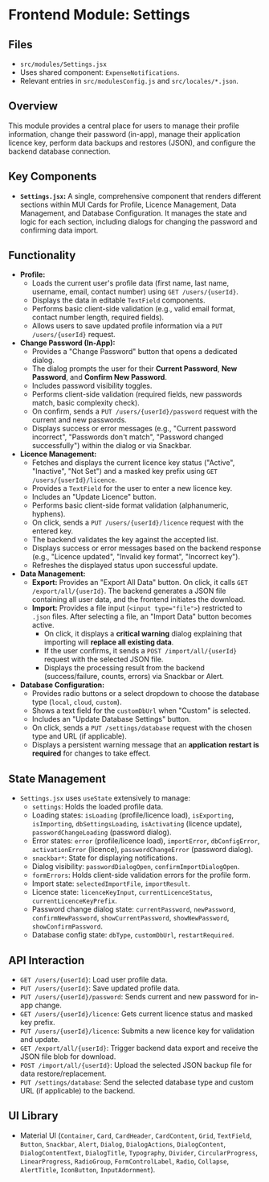 # Frontend Module: Settings

## Files

*   `src/modules/Settings.jsx`
*   Uses shared component: `ExpenseNotifications`.
*   Relevant entries in `src/modulesConfig.js` and `src/locales/*.json`.

## Overview

This module provides a central place for users to manage their profile information, change their password (in-app), manage their application licence key, perform data backups and restores (JSON), and configure the backend database connection.

## Key Components

*   **`Settings.jsx`:** A single, comprehensive component that renders different sections within MUI Cards for Profile, Licence Management, Data Management, and Database Configuration. It manages the state and logic for each section, including dialogs for changing the password and confirming data import.

## Functionality

*   **Profile:**
    *   Loads the current user's profile data (first name, last name, username, email, contact number) using `GET /users/{userId}`.
    *   Displays the data in editable `TextField` components.
    *   Performs basic client-side validation (e.g., valid email format, contact number length, required fields).
    *   Allows users to save updated profile information via a `PUT /users/{userId}` request.
*   **Change Password (In-App):**
    *   Provides a "Change Password" button that opens a dedicated dialog.
    *   The dialog prompts the user for their **Current Password**, **New Password**, and **Confirm New Password**.
    *   Includes password visibility toggles.
    *   Performs client-side validation (required fields, new passwords match, basic complexity check).
    *   On confirm, sends a `PUT /users/{userId}/password` request with the current and new passwords.
    *   Displays success or error messages (e.g., "Current password incorrect", "Passwords don't match", "Password changed successfully") within the dialog or via Snackbar.
*   **Licence Management:**
    *   Fetches and displays the current licence key status ("Active", "Inactive", "Not Set") and a masked key prefix using `GET /users/{userId}/licence`.
    *   Provides a `TextField` for the user to enter a new licence key.
    *   Includes an "Update Licence" button.
    *   Performs basic client-side format validation (alphanumeric, hyphens).
    *   On click, sends a `PUT /users/{userId}/licence` request with the entered key.
    *   The backend validates the key against the accepted list.
    *   Displays success or error messages based on the backend response (e.g., "Licence updated", "Invalid key format", "Incorrect key").
    *   Refreshes the displayed status upon successful update.
*   **Data Management:**
    *   **Export:** Provides an "Export All Data" button. On click, it calls `GET /export/all/{userId}`. The backend generates a JSON file containing all user data, and the frontend initiates the download.
    *   **Import:** Provides a file input (`<input type="file">`) restricted to `.json` files. After selecting a file, an "Import Data" button becomes active.
        *   On click, it displays a **critical warning** dialog explaining that importing will **replace all existing data**.
        *   If the user confirms, it sends a `POST /import/all/{userId}` request with the selected JSON file.
        *   Displays the processing result from the backend (success/failure, counts, errors) via Snackbar or Alert.
*   **Database Configuration:**
    *   Provides radio buttons or a select dropdown to choose the database type (`local`, `cloud`, `custom`).
    *   Shows a text field for the `customDbUrl` when "Custom" is selected.
    *   Includes an "Update Database Settings" button.
    *   On click, sends a `PUT /settings/database` request with the chosen type and URL (if applicable).
    *   Displays a persistent warning message that an **application restart is required** for changes to take effect.

## State Management

*   `Settings.jsx` uses `useState` extensively to manage:
    *   `settings`: Holds the loaded profile data.
    *   Loading states: `isLoading` (profile/licence load), `isExporting`, `isImporting`, `dbSettingsLoading`, `isActivating` (licence update), `passwordChangeLoading` (password dialog).
    *   Error states: `error` (profile/licence load), `importError`, `dbConfigError`, `activationError` (licence), `passwordChangeError` (password dialog).
    *   `snackbar*`: State for displaying notifications.
    *   Dialog visibility: `passwordDialogOpen`, `confirmImportDialogOpen`.
    *   `formErrors`: Holds client-side validation errors for the profile form.
    *   Import state: `selectedImportFile`, `importResult`.
    *   Licence state: `licenceKeyInput`, `currentLicenceStatus`, `currentLicenceKeyPrefix`.
    *   Password change dialog state: `currentPassword`, `newPassword`, `confirmNewPassword`, `showCurrentPassword`, `showNewPassword`, `showConfirmPassword`.
    *   Database config state: `dbType`, `customDbUrl`, `restartRequired`.

## API Interaction

*   `GET /users/{userId}`: Load user profile data.
*   `PUT /users/{userId}`: Save updated profile data.
*   `PUT /users/{userId}/password`: Sends current and new password for in-app change.
*   `GET /users/{userId}/licence`: Gets current licence status and masked key prefix.
*   `PUT /users/{userId}/licence`: Submits a new licence key for validation and update.
*   `GET /export/all/{userId}`: Trigger backend data export and receive the JSON file blob for download.
*   `POST /import/all/{userId}`: Upload the selected JSON backup file for data restore/replacement.
*   `PUT /settings/database`: Send the selected database type and custom URL (if applicable) to the backend.

## UI Library

*   Material UI (`Container`, `Card`, `CardHeader`, `CardContent`, `Grid`, `TextField`, `Button`, `Snackbar`, `Alert`, `Dialog`, `DialogActions`, `DialogContent`, `DialogContentText`, `DialogTitle`, `Typography`, `Divider`, `CircularProgress`, `LinearProgress`, `RadioGroup`, `FormControlLabel`, `Radio`, `Collapse`, `AlertTitle`, `IconButton`, `InputAdornment`).

